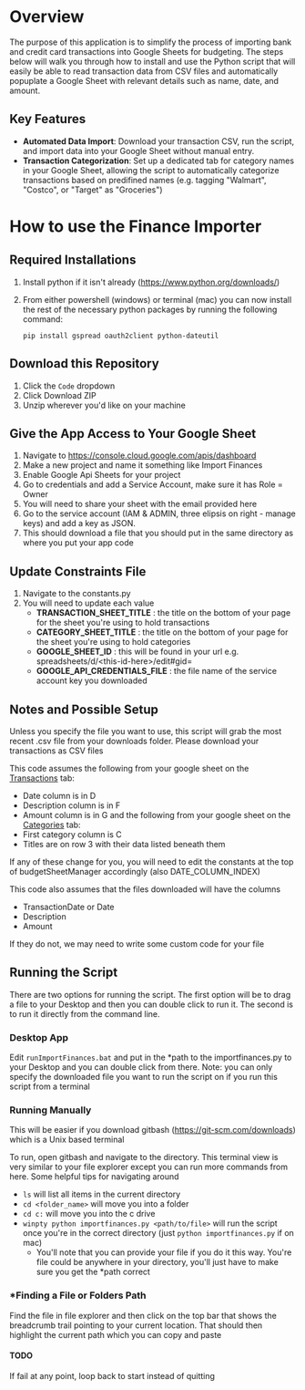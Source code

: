 # Overview
The purpose of this application is to simplify the process of importing bank and credit card transactions into Google Sheets for budgeting. The steps below will walk you through how to install and use the Python script that will easily be able to read transaction data from CSV files and automatically popuplate a Google Sheet with relevant details such as name, date, and amount.

## Key Features
- <b>Automated Data Import</b>: Download your transaction CSV, run the script, and import data into your Google Sheet without manual entry.
- <b>Transaction Categorization</b>: Set up a dedicated tab for category names in your Google Sheet, allowing the script to automatically categorize transactions based on predifined names (e.g. tagging "Walmart", "Costco", or "Target" as "Groceries")

# How to use the Finance Importer

## Required Installations
1. Install python if it isn't already (https://www.python.org/downloads/) 
2. From either powershell (windows) or terminal (mac) you can now install the rest of the necessary python packages by running the following command:

    ```pip install gspread oauth2client python-dateutil```

## Download this Repository
1. Click the `Code` dropdown
2. Click Download ZIP
3. Unzip wherever you'd like on your machine

## Give the App Access to Your Google Sheet
1. Navigate to https://console.cloud.google.com/apis/dashboard
2. Make a new project and name it something like Import Finances
3. Enable Google Api Sheets for your project
4. Go to credentials and add a Service Account, make sure it has Role = Owner
5. You will need to share your sheet with the email provided here
6. Go to the service account (IAM & ADMIN, three elipsis on right - manage keys) and add a key as JSON.
7. This should download a file that you should put in the same directory as where you put your app code

## Update Constraints File
1. Navigate to the constants.py
2. You will need to update each value
    - <b>TRANSACTION_SHEET_TITLE</b> : the title on the bottom of your page for the sheet you're using to hold transactions
    - <b>CATEGORY_SHEET_TITLE</b> : the title on the bottom of your page for the sheet you're using to hold categories
    - <b>GOOGLE_SHEET_ID</b> : this will be found in your url e.g. spreadsheets/d/\<this-id-here\>/edit#gid=
    - <b>GOOGLE_API_CREDENTIALS_FILE</b> : the file name of the service account key you downloaded

## Notes and Possible Setup
Unless you specify the file you want to use, this script will grab the most recent .csv file from your downloads folder. Please download your transactions as CSV files

This code assumes the following from your google sheet on the <u>Transactions</u> tab:
  - Date column is in D
  - Description column is in F
  - Amount column is in G
and the following from your google sheet on the <u>Categories</u> tab:
  - First category column is C
  - Titles are on row 3 with their data listed beneath them

If any of these change for you, you will need to edit the constants at the top of budgetSheetManager accordingly (also DATE_COLUMN_INDEX)

This code also assumes that the files downloaded will have the columns
  - TransactionDate or Date
  - Description
  - Amount

If they do not, we may need to write some custom code for your file

## Running the Script
There are two options for running the script. The first option will be to drag a file to your Desktop and then you can double click to run it. The second is to run it directly from the command line. 

### Desktop App
Edit `runImportFinances.bat` and put in the *path to the importfinances.py to your Desktop and you can double click from there. Note: you can only specify the downloaded file you want to run the script on if you run this script from a terminal

### Running Manually
This will be easier if you download gitbash (https://git-scm.com/downloads) which is a Unix based terminal

To run, open gitbash and navigate to the directory. This terminal view is very similar to your file explorer except you can run more commands from here. Some helpful tips for navigating around
- `ls` will list all items in the current directory
- `cd <folder_name>` will move you into a folder
- `cd c:` will move you into the c drive
- `winpty python importfinances.py <path/to/file>` will run the script once you're in the correct directory (just `python importfinances.py` if on mac)
    - You'll note that you can provide your file if you do it this way. You're file could be anywhere in your directory, you'll just have to make sure you get the *path correct

### *Finding a File or Folders Path
Find the file in file explorer and then click on the top bar that shows the breadcrumb trail pointing to your current location. That should then highlight the current path which you can copy and paste

#### TODO
If fail at any point, loop back to start instead of quitting
